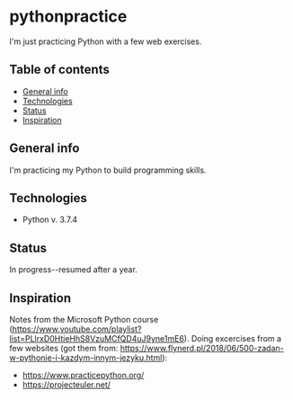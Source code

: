 # pythonpractice
I'm just practicing Python with a few web exercises.

## Table of contents
* [General info](#general-info)
* [Technologies](#technologies)
* [Status](#status)
* [Inspiration](#inspiration)

## General info
I'm practicing my Python to build programming skills.

## Technologies
* Python v. 3.7.4

## Status
In progress--resumed after a year.

## Inspiration
Notes from the Microsoft Python course (https://www.youtube.com/playlist?list=PLlrxD0HtieHhS8VzuMCfQD4uJ9yne1mE6). Doing excercises from a few websites (got them from: https://www.flynerd.pl/2018/06/500-zadan-w-pythonie-i-kazdym-innym-jezyku.html):
* https://www.practicepython.org/
* https://projecteuler.net/
